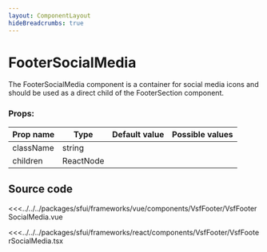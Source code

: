 ```yaml
---
layout: ComponentLayout
hideBreadcrumbs: true
---
```

# FooterSocialMedia

The FooterSocialMedia component is a container for social media icons and should be used as a direct child of the FooterSection component.

<!-- react -->
### Props:
| Prop name | Type      | Default value | Possible values   |
|-----------|-----------| ------------- |-------------------|
| className | string    |             |                   |                                        |
| children  | ReactNode |             |                   |                                        |
<!-- end react -->

## Source code
<!-- vue -->
<<<../../../packages/sfui/frameworks/vue/components/VsfFooter/VsfFooterSocialMedia.vue
<!-- end vue -->
<!-- react -->
<<<../../../packages/sfui/frameworks/react/components/VsfFooter/VsfFooterSocialMedia.tsx
<!-- end react -->
